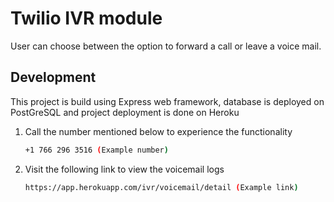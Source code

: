 ﻿# Twilio IVR module

User can choose between the option to forward a call or leave a voice mail.

## Development

This project is build using Express web framework, 
database is deployed on PostGreSQL and project deployment is done on Heroku

1. Call the number mentioned below to experience the functionality

   ```bash
   +1 766 296 3516 (Example number)
   ```
   
2. Visit the following link to view the voicemail logs

   ```bash
   https://app.herokuapp.com/ivr/voicemail/detail (Example link)
   ```

